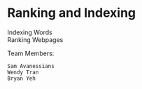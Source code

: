 # Ranking and Indexing
<p>Indexing Words<br />
Ranking Webpages</p>

Team Members:

    Sam Avanessians
    Wendy Tran
    Bryan Yeh

